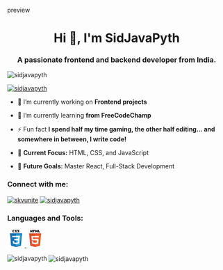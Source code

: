 

preview
<h1 align="center">Hi 👋, I'm SidJavaPyth</h1>
<h3 align="center">A passionate frontend and backend developer from India.</h3>

<p align="left"> <img src="https://komarev.com/ghpvc/?username=sidjavapyth&label=Profile%20views&color=0e75b6&style=flat" alt="sidjavapyth" /> </p>

<p align="left"> <a href="https://github.com/ryo-ma/github-profile-trophy"><img src="https://github-profile-trophy.vercel.app/?username=sidjavapyth" alt="sidjavapyth" /></a> </p>

- 🔭 I’m currently working on **Frontend projects**

- 🌱 I’m currently learning **from FreeCodeChamp**

- ⚡ Fun fact **I spend half my time gaming, the other half editing... and somewhere in between, I write code!**
- 📌 **Current Focus:** HTML, CSS, and JavaScript  
- 🎯 **Future Goals:** Master React, Full-Stack Development 

<h3 align="left">Connect with me:</h3>
<p align="left">
<a href="https://www.youtube.com/c/skvunite" target="blank"><img align="center" src="https://raw.githubusercontent.com/rahuldkjain/github-profile-readme-generator/master/src/images/icons/Social/youtube.svg" alt="skvunite" height="30" width="40" /></a>
<a href="https://www.leetcode.com/sidjavapyth" target="blank"><img align="center" src="https://raw.githubusercontent.com/rahuldkjain/github-profile-readme-generator/master/src/images/icons/Social/leet-code.svg" alt="sidjavapyth" height="30" width="40" /></a>
</p>

<h3 align="left">Languages and Tools:</h3>
<p align="left"> <a href="https://www.w3schools.com/css/" target="_blank" rel="noreferrer"> <img src="https://raw.githubusercontent.com/devicons/devicon/master/icons/css3/css3-original-wordmark.svg" alt="css3" width="40" height="40"/> </a> <a href="https://www.w3.org/html/" target="_blank" rel="noreferrer"> <img src="https://raw.githubusercontent.com/devicons/devicon/master/icons/html5/html5-original-wordmark.svg" alt="html5" width="40" height="40"/> </a> </p>

<p><img align="left" src="https://github-readme-stats.vercel.app/api/top-langs?username=sidjavapyth&show_icons=true&locale=en&layout=compact" alt="sidjavapyth" /></p>

<p>&nbsp;<img align="center" src="https://github-readme-stats.vercel.app/api?username=sidjavapyth&show_icons=true&locale=en" alt="sidjavapyth" /></p>


<!--
**SidJavaPyth/SidJavaPyth** is a ✨ _special_ ✨ repository because its `README.md` (this file) appears on your GitHub profile.

Here are some ideas to get you started:

- 🔭 I’m currently working on ...
- 🌱 I’m currently learning ...
- 👯 I’m looking to collaborate on ...
- 🤔 I’m looking for help with ...
- 💬 Ask me about ...
- 📫 How to reach me: ...
- 😄 Pronouns: ...
- ⚡ Fun fact: ...
-->
